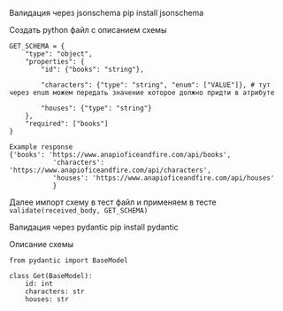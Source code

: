 Валидация через jsonschema
pip install jsonschema

Создать python файл с описанием схемы

```
GET_SCHEMA = {
    "type": "object",
    "properties": {
        "id": {"books": "string"},

        "characters": {"type": "string", "enum": ["VALUE"]}, # тут через enum можем передать значение которое должно придти в атрибуте

        "houses": {"type": "string"}
    },
    "required": ["books"]
}

Example response
{'books': 'https://www.anapioficeandfire.com/api/books',
           'characters': 'https://www.anapioficeandfire.com/api/characters',
           'houses': 'https://www.anapioficeandfire.com/api/houses'
           }
```

Далее импорт схему в тест файл и применяем в тесте
`validate(received_body, GET_SCHEMA)`

Валидация через pydantic
pip install pydantic

Описание схемы

```
from pydantic import BaseModel

class Get(BaseModel):
    id: int
    characters: str
    houses: str
```